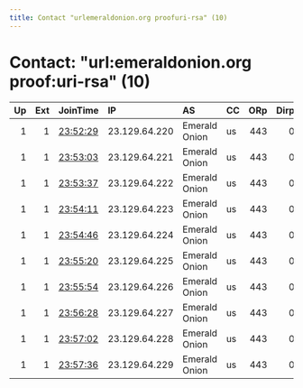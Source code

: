 ```yaml
---
title: Contact "urlemeraldonion.org proofuri-rsa" (10)
---
```


# Contact: "url:emeraldonion.org proof:uri-rsa" (10)

|   Up |   Ext | JoinTime                                                                                              | IP            | AS            | CC   |   ORp |   Dirp | OS    | Version   | Nickname   |   eFamMembers |
|-----:|------:|:------------------------------------------------------------------------------------------------------|:--------------|:--------------|:-----|------:|-------:|:------|:----------|:-----------|--------------:|
|    1 |     1 | [23:52:29](https://nusenu.github.io/OrNetStats/w/relay/39150D8F6E5661F70F549C50F8222851C216D8CF.html) | 23.129.64.220 | Emerald Onion | us   |   443 |      0 | Linux | 0.4.7.10  | EO         |            41 |
|    1 |     1 | [23:53:03](https://nusenu.github.io/OrNetStats/w/relay/11948E49FA160F5E6FAC73F15A6A71E519FCC04C.html) | 23.129.64.221 | Emerald Onion | us   |   443 |      0 | Linux | 0.4.7.10  | EO         |            41 |
|    1 |     1 | [23:53:37](https://nusenu.github.io/OrNetStats/w/relay/9334D96083D3CF0C1ED5B373323C9927BFE5C9B3.html) | 23.129.64.222 | Emerald Onion | us   |   443 |      0 | Linux | 0.4.7.10  | EO         |            41 |
|    1 |     1 | [23:54:11](https://nusenu.github.io/OrNetStats/w/relay/5E82D5E2C21D1D1632BD61DF78C77ACB02D18CCE.html) | 23.129.64.223 | Emerald Onion | us   |   443 |      0 | Linux | 0.4.7.10  | EO         |            41 |
|    1 |     1 | [23:54:46](https://nusenu.github.io/OrNetStats/w/relay/A0F27DEF0617EBB8671BDDBB4D521D11AF06C3D7.html) | 23.129.64.224 | Emerald Onion | us   |   443 |      0 | Linux | 0.4.7.10  | EO         |            41 |
|    1 |     1 | [23:55:20](https://nusenu.github.io/OrNetStats/w/relay/D38709329B73AFA18E6923003F429A2FC65C0655.html) | 23.129.64.225 | Emerald Onion | us   |   443 |      0 | Linux | 0.4.7.10  | EO         |            41 |
|    1 |     1 | [23:55:54](https://nusenu.github.io/OrNetStats/w/relay/787047C813B8A61FCC38245A162040310D3648CA.html) | 23.129.64.226 | Emerald Onion | us   |   443 |      0 | Linux | 0.4.7.10  | EO         |            41 |
|    1 |     1 | [23:56:28](https://nusenu.github.io/OrNetStats/w/relay/EEC43C685C0D0F7CF12D0F9E7481E09D03C6BE6C.html) | 23.129.64.227 | Emerald Onion | us   |   443 |      0 | Linux | 0.4.7.10  | EO         |            41 |
|    1 |     1 | [23:57:02](https://nusenu.github.io/OrNetStats/w/relay/71FCA424EDFD2BB8E6F766F93490A88D71AC7814.html) | 23.129.64.228 | Emerald Onion | us   |   443 |      0 | Linux | 0.4.7.10  | EO         |            41 |
|    1 |     1 | [23:57:36](https://nusenu.github.io/OrNetStats/w/relay/B0230FA330C6A8EB4B80B13853752E74AB5E6505.html) | 23.129.64.229 | Emerald Onion | us   |   443 |      0 | Linux | 0.4.7.10  | EO         |            41 |

